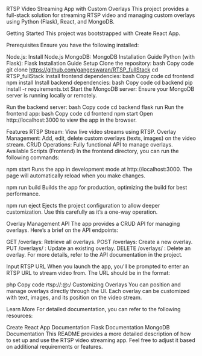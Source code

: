 RTSP Video Streaming App with Custom Overlays
This project provides a full-stack solution for streaming RTSP video and managing custom overlays using Python (Flask), React, and MongoDB.

Getting Started
This project was bootstrapped with Create React App.

Prerequisites
Ensure you have the following installed:

Node.js: Install Node.js
MongoDB: MongoDB Installation Guide
Python (with Flask): Flask Installation Guide
Setup
Clone the repository:
bash
Copy code
git clone https://github.com/gangeswaran/RTSP_fullStack
cd RTSP_fullStack
Install frontend dependencies:
bash
Copy code
cd frontend
npm install
Install backend dependencies:
bash
Copy code
cd backend
pip install -r requirements.txt
Start the MongoDB server:
Ensure your MongoDB server is running locally or remotely.

Run the backend server:
bash
Copy code
cd backend
flask run
Run the frontend app:
bash
Copy code
cd frontend
npm start
Open http://localhost:3000 to view the app in the browser.

Features
RTSP Stream: View live video streams using RTSP.
Overlay Management: Add, edit, delete custom overlays (texts, images) on the video stream.
CRUD Operations: Fully functional API to manage overlays.
Available Scripts (Frontend)
In the frontend directory, you can run the following commands:

npm start
Runs the app in development mode at http://localhost:3000.
The page will automatically reload when you make changes.

npm run build
Builds the app for production, optimizing the build for best performance.

npm run eject
Ejects the project configuration to allow deeper customization. Use this carefully as it’s a one-way operation.

Overlay Management API
The app provides a CRUD API for managing overlays. Here’s a brief on the API endpoints:

GET /overlays: Retrieve all overlays.
POST /overlays: Create a new overlay.
PUT /overlays/
: Update an existing overlay.
DELETE /overlays/
: Delete an overlay.
For more details, refer to the API documentation in the project.

Input RTSP URL
When you launch the app, you'll be prompted to enter an RTSP URL to stream video from. The URL should be in the format:

php
Copy code
rtsp://<username>:<password>@<camera-ip>:<port>/<stream-path>
Customizing Overlays
You can position and manage overlays directly through the UI. Each overlay can be customized with text, images, and its position on the video stream.

Learn More
For detailed documentation, you can refer to the following resources:

Create React App Documentation
Flask Documentation
MongoDB Documentation
This README provides a more detailed description of how to set up and use the RTSP video streaming app. Feel free to adjust it based on additional requirements or features.
